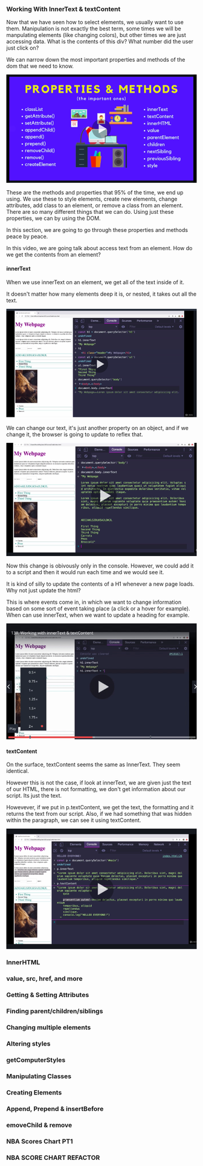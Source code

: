  

### Working With InnerText & textContent

Now that we have seen how to select elements, we usually want to use them. 
Manipulation is not exactly the best term, some times we will be manpulating elements (like changing colors), but other times we are just accessing data. What is the contents of this div? What number did the user just click on? 

We can narrow down the most important properties and methods of the dom that we need to know. 

 ![images](/images/section14/listofdompropertiesandmethods.png)

These are the methods and properties that 95% of the time, we end up using. We use these to style elements, create new elements, change attributes, add class to an element, or remove a class from an element. There are so many different things that we can do. Using just these properties, we can by using the DOM. 

In this section, we are going to go through these properties and methods peace by peace. 

In this video, we are going talk about access text from an element. How do we get the contents from an element? 

#### innerText 

When we use innerText on an element, we get all of the text inside of it. 



It doesn't matter how many elements deep it is, or nested, it takes out all the text. 

![images](/images/section14/innerText.png)


We can change our text, it's just another property on an object, and if we change it, the browser is going to update to reflex that. 

![images](images/section14/innerTexting.png)

Now this change is obivously only in the console. However, we could add it to a script and then it would run each time and we would see it. 

It is kind of silly to update the contents of a H1 whenever a new page loads. Why not just update the html? 

This is where events come in, in which we want to change information based on some sort of event taking place (a click or a hover for example). When can use innerText, when we want to update a heading for example. 

![GIF](gifs/section14/imhungry.gif)

#### textContent 

On the surface, textContent seems the same as InnerText. They seem identical. 

However this is not the case, if look at innerText, we are given just the text of our HTML, there is not formatting, we don't get information about our script. Its just the text. 

Howevever, if we put in p.textContent, we get the text, the formatting and it returns the text from our script.  Also, if we had something that was hidden within the paragraph, we can see it using textContent. 

![images](/images/section14/textContent.png)

### InnerHTML



### value, src, href, and more



### Getting & Setting Attributes 



### Finding parent/children/siblings



### Changing multiple elements 



### Altering styles 



### getComputerStyles



### Manipulating Classes




### Creating Elements



### Append, Prepend & insertBefore



### emoveChild & remove



### NBA Scores Chart PT1 




### NBA SCORE CHART REFACTOR



